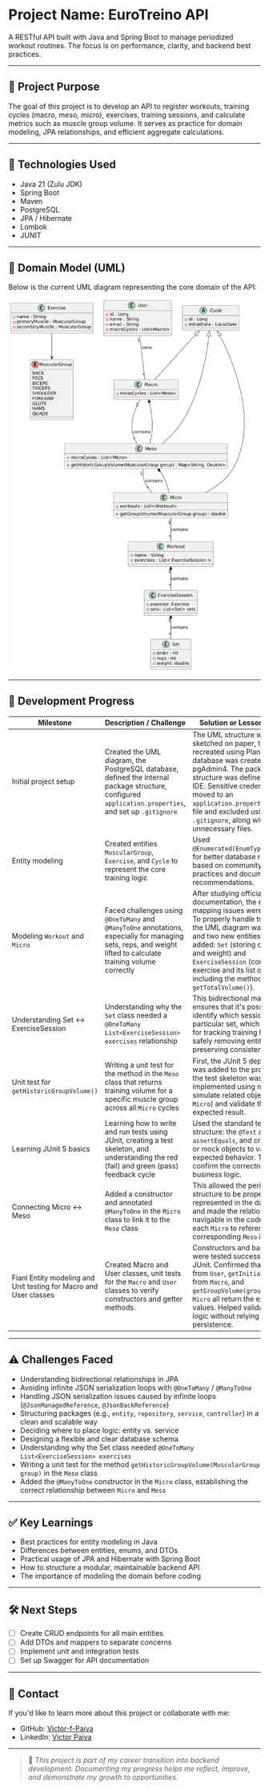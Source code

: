 # Project Name: EuroTreino API

A RESTful API built with Java and Spring Boot to manage periodized workout routines. The focus is on performance, clarity, and backend best practices.

---

## 📌 Project Purpose

The goal of this project is to develop an API to register workouts, training cycles (macro, meso, micro), exercises, training sessions, and calculate metrics such as muscle group volume. It serves as practice for domain modeling, JPA relationships, and efficient aggregate calculations.

---

## 🚀 Technologies Used

- Java 21 (Zulu JDK)
- Spring Boot
- Maven
- PostgreSQL
- JPA / Hibernate
- Lombok
- JUNIT

---

## 🧭 Domain Model (UML)

Below is the current UML diagram representing the core domain of the API:

![UML Diagram](./docs/uml-eurotreino.png)

---

## 🧱 Development Progress

| Milestone                                | Description / Challenge                                                                                                                                        | Solution or Lesson Learned                                                                                                                                                                                                                                                                                                            |
| ---------------------------------------- | -------------------------------------------------------------------------------------------------------------------------------------------------------------- | ------------------------------------------------------------------------------------------------------------------------------------------------------------------------------------------------------------------------------------------------------------------------------------------------------------------------------------- |
| Initial project setup                    | Created the UML diagram, the PostgreSQL database, defined the internal package structure, configured `application.properties`, and set up `.gitignore`         | The UML structure was initially sketched on paper, then recreated using PlantUML. The database was created using pgAdmin4. The package structure was defined in Eclipse IDE. Sensitive credentials were moved to an `application.properties.example` file and excluded using `.gitignore`, along with unnecessary files.              |
| Entity modeling                          | Created entities `MuscularGroup`, `Exercise`, and `Cycle` to represent the core training logic                                                                 | Used `@Enumerated(EnumType.STRING)` for better database readability, based on community best practices and documentation recommendations.                                                                                                                                                                                             |
| Modeling `Workout` and `Micro`           | Faced challenges using `@OneToMany` and `@ManyToOne` annotations, especially for managing sets, reps, and weight lifted to calculate training volume correctly | After studying official documentation, the entity mapping issues were resolved. To properly handle training data, the UML diagram was updated and two new entities were added: `Set` (storing order, reps, and weight) and `ExerciseSession` (containing the exercise and its list of sets, including the method `getTotalVolume()`). |
| Understanding Set <-> ExerciseSession    | Understanding why the `Set` class needed a `@OneToMany List<ExerciseSession> exercises` relationship                                                           | This bidirectional mapping ensures that it's possible to identify which sessions use a particular set, which is useful for tracking training history or safely removing entities while preserving consistency.                                                                                                                        |
| Unit test for `getHistoricGroupVolume()` | Writing a unit test for the method in the `Meso` class that returns training volume for a specific muscle group across all `Micro` cycles                      | First, the JUnit 5 dependency was added to the project. Then, the test skeleton was implemented using mocks to simulate related objects (like `Micro`) and validate the expected result.                                                                                                                                              |
| Learning JUnit 5 basics                  | Learning how to write and run tests using JUnit, creating a test skeleton, and understanding the red (fail) and green (pass) feedback cycle                    | Used the standard test structure: the `@Test` annotation, `assertEquals`, and created real or mock objects to validate expected behavior. This helped confirm the correctness of key business logic.                                                                                                                                  |
| Connecting Micro <-> Meso                | Added a constructor and annotated `@ManyToOne` in the `Micro` class to link it to the `Meso` class                                                             | This allowed the periodization structure to be properly represented in the database, and made the relationship navigable in the code, enabling each `Micro` to reference its corresponding `Meso` instance.                                                                                                                           |
| Fianl Entity modeling and Unit testing for Macro and User classes  | Created Macro and User classes, unit tests for the `Macro` and `User` classes to verify constructors and getter methods.                         | Constructors and basic getters were tested successfully using JUnit. Confirmed that `getName()` from `User`, `getInitialDate()` from `Macro`, and `getGroupVolume(group)` from `Micro` all return the expected values. Helped validate domain logic without relying on persistence.                                |


---

## ⚠️ Challenges Faced

- Understanding bidirectional relationships in JPA
- Avoiding infinite JSON serialization loops with `@OneToMany` / `@ManyToOne`
- Handling JSON serialization issues caused by infinite loops (`@JsonManagedReference`, `@JsonBackReference`)
- Structuring packages (e.g., `entity`, `repository`, `service`, `controller`) in a clean and scalable way
- Deciding where to place logic: entity vs. service
- Designing a flexible and clear database schema
- Understanding why the Set class needed `@OneToMany List<ExerciseSession> exercises`
- Writing a unit test for the method `getHistoricGroupVolume(MuscularGroup group)` in the `Meso` class
- Added the `@ManyToOne` constructor in the `Micro` class, establishing the correct relationship between `Micro` and `Meso`

---

## ✅ Key Learnings

- Best practices for entity modeling in Java
- Differences between entities, enums, and DTOs
- Practical usage of JPA and Hibernate with Spring Boot
- How to structure a modular, maintainable backend API
- The importance of modeling the domain before coding


---

## 🛠️ Next Steps

- [ ] Create CRUD endpoints for all main entities
- [ ] Add DTOs and mappers to separate concerns
- [ ] Implement unit and integration tests
- [ ] Set up Swagger for API documentation

---

## 🤝 Contact

If you'd like to learn more about this project or collaborate with me:

- GitHub: [Victor-f-Paiva](https://github.com/Victor-f-Paiva)
- LinkedIn: [Victor Paiva](https://www.linkedin.com/in/victor-paiva-b4392ab7/)

---

> 💬 *This project is part of my career transition into backend development. Documenting my progress helps me reflect, improve, and demonstrate my growth to opportunities.*
